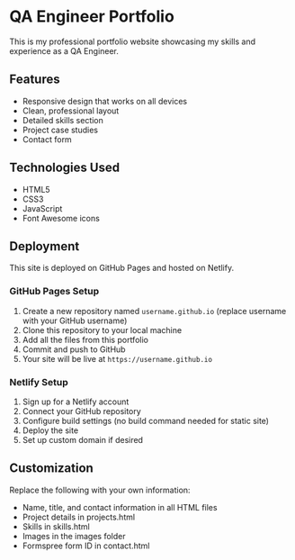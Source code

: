 # QA Engineer Portfolio

This is my professional portfolio website showcasing my skills and experience as a QA Engineer.

## Features

- Responsive design that works on all devices
- Clean, professional layout
- Detailed skills section
- Project case studies
- Contact form

## Technologies Used

- HTML5
- CSS3
- JavaScript
- Font Awesome icons

## Deployment

This site is deployed on GitHub Pages and hosted on Netlify.

### GitHub Pages Setup

1. Create a new repository named `username.github.io` (replace username with your GitHub username)
2. Clone this repository to your local machine
3. Add all the files from this portfolio
4. Commit and push to GitHub
5. Your site will be live at `https://username.github.io`

### Netlify Setup

1. Sign up for a Netlify account
2. Connect your GitHub repository
3. Configure build settings (no build command needed for static site)
4. Deploy the site
5. Set up custom domain if desired

## Customization

Replace the following with your own information:
- Name, title, and contact information in all HTML files
- Project details in projects.html
- Skills in skills.html
- Images in the images folder
- Formspree form ID in contact.html